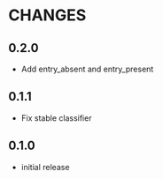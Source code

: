 # CHANGES

## 0.2.0

- Add entry_absent and entry_present

## 0.1.1

- Fix stable classifier

## 0.1.0

- initial release
